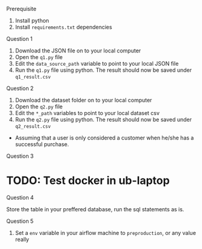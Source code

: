 Prerequisite

1. Install python
2. Install `requirements.txt` dependencies


Question 1

1. Download the JSON file on to your local computer
2. Open the `q1.py` file
3. Edit the `data_source_path` variable to point to your local JSON file
4. Run the `q1.py` file using python. 
    The result should now be saved under `q1_result.csv` 

Question 2

1. Download the dataset folder on to your local computer
2. Open the `q2.py` file
3. Edit the `*_path` variables to point to your local dataset csv
4. Run the `q2.py` file using python. 
    The result should now be saved under `q2_result.csv` 

* Assuming that a user is only considered a customer when he/she has a successful purchase.

Question 3 

#  TODO: Test docker in ub-laptop

Question 4

Store the table in your preffered database, run the sql statements as is.

Question 5

1. Set a `env` variable in your airflow machine to `preproduction`, or any value really